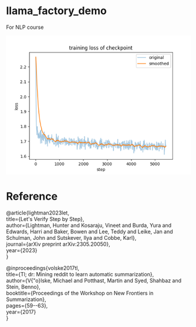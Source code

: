 # llama_factory_demo
For NLP course


![img](checkpoint/training_loss.png)

# Reference
@article{lightman2023let,   
  title={Let's Verify Step by Step},   
  author={Lightman, Hunter and Kosaraju, Vineet and Burda, Yura and Edwards, Harri and Baker, Bowen and Lee, Teddy and Leike, Jan and Schulman, John and Sutskever, Ilya and Cobbe, Karl},   
  journal={arXiv preprint arXiv:2305.20050},   
  year={2023}   
}

@inproceedings{volske2017tl,   
  title={Tl; dr: Mining reddit to learn automatic summarization},   
  author={V{\"o}lske, Michael and Potthast, Martin and Syed, Shahbaz and Stein, Benno},   
  booktitle={Proceedings of the Workshop on New Frontiers in Summarization},   
  pages={59--63},   
  year={2017}   
} 
